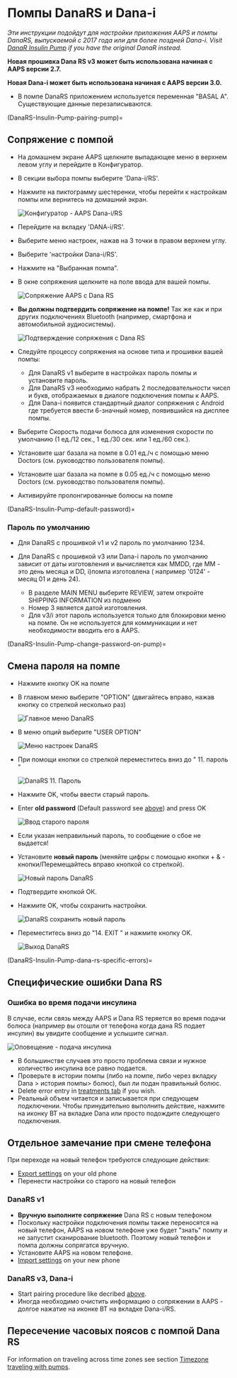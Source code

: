 # Помпы DanaRS и Dana-i

*Эти инструкции подойдут для настройки приложения AAPS и помпы DanaRS, выпускаемой с 2017 года или для более поздней Dana-i. Visit [DanaR Insulin Pump](./DanaR-Insulin-Pump.md) if you have the original DanaR instead.*

**Новая прошивка Dana RS v3 может быть использована начиная с AAPS версии 2.7.**

**Новая Dana-i может быть использована начиная с AAPS версии 3.0.**

* В помпе DanaRS приложением используется переменная "BASAL A". Существующие данные перезаписываются.

(DanaRS-Insulin-Pump-pairing-pump)=

## Сопряжение с помпой

* На домашнем экране AAPS щелкните выпадающее меню в верхнем левом углу и перейдите в Конфигуратор.
* В секции выбора помпы выберите 'Dana-i/RS'.
* Нажмите на пиктограмму шестеренки, чтобы перейти к настройкам помпы или вернитесь на домашний экран.
    
    ![Конфигуратор - AAPS Dana-i/RS](../images/DanaRS_i_ConfigB.png)

* Перейдите на вкладку 'DANA-i/RS'.

* Выберите меню настроек, нажав на 3 точки в правом верхнем углу. 
* Выберите 'настройки Dana-i/RS'.
* Нажмите на "Выбранная помпа".
* В окне сопряжения щелкните на поле ввода для вашей помпы.
    
    ![Сопряжение AAPS с Dana RS](../images/DanaRS_i_Pairing.png)

* **Вы должны подтвердить сопряжение на помпе!** Так же как и при других подключениях Bluetooth (например, смартфона и автомобильной аудиосистемы).
    
    ![Подтверждение сопряжения с Dana RS](../images/DanaRS_Pairing.png)

* Следуйте процессу сопряжения на основе типа и прошивки вашей помпы:
    
    * Для DanaRS v1 выберите в настройках пароль помпы и установите пароль.
    * Для DanaRS v3 необходимо набрать 2 последовательности чисел и букв, отображаемых в диалоге подключения помпы к AAPS.
    * Для Dana-i появится стандартный диалог сопряжения с Android где требуется ввести 6-значный номер, появившийся на дисплее помпы.

* Выберите Скорость подачи болюса для изменения скорости по умолчанию (1 ед./12 сек., 1 ед./30 сек. или 1 ед./60 сек.).

* Установите шаг базала на помпе в 0.01 ед./ч с помощью меню Doctors (см. руководство пользователя помпы).
* Установите шаг базала на помпе в 0.05 ед./ч с помощью меню Doctors (см. руководство пользователя помпы).
* Активируйте пролонгированные болюсы на помпе

(DanaRS-Insulin-Pump-default-password)=

### Пароль по умолчанию

* Для DanaRS с прошивкой v1 и v2 пароль по умолчанию 1234.
* Для DanaRS с прошивкой v3 или Dana-i пароль по умолчанию зависит от даты изготовления и вычисляется как MMDD, где MM - это день месяца и DD, i)помпа изготовлена ( например '0124' - месяц 01 и день 24).
    
    * В разделе MAIN MENU выберите REVIEW, затем откройте SHIPPING INFORMATION из подменю
    * Номер 3 является датой изготовления. 
    * Для v3/i этот пароль используется только для блокировки меню на помпе. Он не используется для коммуникации и нет необходимости вводить его в AAPS.

(DanaRS-Insulin-Pump-change-password-on-pump)=

## Смена пароля на помпе

* Нажмите кнопку OK на помпе
* В главном меню выберите "OPTION" (двигайтесь вправо, нажав кнопку со стрелкой несколько раз)
    
    ![Главное меню DanaRS](../images/DanaRSPW_01_MainMenu.png)

* В меню опций выберите "USER OPTION"
    
    ![Меню настроек DanaRS](../images/DanaRSPW_02_OptionMenu.png)

* При помощи кнопки со стрелкой переместитесь вниз до " 11. пароль "
    
    ![DanaRS 11. Пароль](../images/DanaRSPW_03_11PW.png)

* Нажмите OK, чтобы ввести старый пароль.

* Enter **old password** (Default password see [above](#default-password)) and press OK
    
    ![Ввод старого пароля](../images/DanaRSPW_04_11PWenter.png)

* Если указан неправильный пароль, то сообщение о сбое не выдается!

* Установите **новый пароль** (меняйте цифры с помощью кнопки + & - кнопки/Перемещайтесь вправо кнопкой со стрелкой).
    
    ![Новый пароль DanaRS](../images/DanaRSPW_05_PWnew.png)

* Подтвердите кнопкой ОК.

* Нажмите OK, чтобы сохранить настройки.
    
    ![DanaRS сохранить новый пароль](../images/DanaRSPW_06_PWnewSave.png)

* Переместитесь вниз до "14. EXIT " и нажмите кнопку OK.
    
    ![Выход DanaRS](../images/DanaRSPW_07_Exit.png)

(DanaRS-Insulin-Pump-dana-rs-specific-errors)=

## Специфические ошибки Dana RS

### Ошибка во время подачи инсулина

В случае, если связь между AAPS и Dana RS теряется во время подачи болюса (например вы отошли от телефона когда дана RS подает инсулин) вы увидите сообщение и услышите сигнал.

![Оповещение - подача инсулина](../images/DanaRS_Error_bolus.png)

* В большинстве случаев это просто проблема связи и нужное количество инсулина все равно подается.
* Проверьте в истории помпы (либо на помпе, либо через вкладку Dana > история помпы> болюс), был ли подан правильный болюс.
* Delete error entry in [treatments tab](#screens-bolus-carbs) if you wish.
* Реальный объем читается и записывается при следующем подключении. Чтобы принудительно выполнить действие, нажмите на иконку BT на вкладке Dana или просто подождите следующего подключения.

## Отдельное замечание при смене телефона

При переходе на новый телефон требуются следующие действия:

* [Export settings](../Maintenance/ExportImportSettings.md) on your old phone
* Перенести настройки со старого на новый телефон

### DanaRS v1

* **Вручную выполните сопряжение** Dana RS с новым телефоном
* Поскольку настройки подключения помпы также переносятся на новый телефон, AAPS на новом телефоне уже будет "знать" помпу и не запустит сканирование bluetooth. Поэтому новый телефон и помпа должны сопрягатся вручную.
* Установите AAPS на новом телефоне.
* [Import settings](../Maintenance/ExportImportSettings.md) on your new phone

### DanaRS v3, Dana-i

* Start pairing procedure like decribed [above](#pairing-pump).
* Иногда необходимо очистить информацию о сопряжении в AAPS - долгое нажатие на иконке BT на вкладке Dana-i/RS.

## Пересечение часовых поясов с помпой Dana RS

For information on traveling across time zones see section [Timezone traveling with pumps](#timezone-traveling-danarv2-danars).